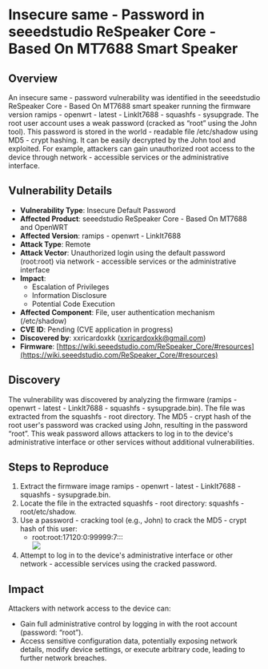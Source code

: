 # Insecure same - Password in seeedstudio ReSpeaker Core - Based On MT7688 Smart Speaker
## Overview
An insecure same - password vulnerability was identified in the seeedstudio ReSpeaker Core - Based On MT7688 smart speaker running the firmware version ramips - openwrt - latest - LinkIt7688 - squashfs - sysupgrade. The root user account uses a weak password (cracked as “root” using the John tool). This password is stored in the world - readable file /etc/shadow using MD5 - crypt hashing. It can be easily decrypted by the John tool and exploited. For example, attackers can gain unauthorized root access to the device through network - accessible services or the administrative interface.

## Vulnerability Details
+ **Vulnerability Type**: Insecure Default Password
+ **Affected Product**: seeedstudio ReSpeaker Core - Based On MT7688 and OpenWRT
+ **Affected Version**: ramips - openwrt - LinkIt7688
+ **Attack Type**: Remote
+ **Attack Vector**: Unauthorized login using the default password (root:root) via network - accessible services or the administrative interface
+ **Impact**:
    - Escalation of Privileges
    - Information Disclosure
    - Potential Code Execution
+ **Affected Component**: File, user authentication mechanism (/etc/shadow)
+ **CVE ID**: Pending (CVE application in progress)
+ **Discovered by**: xxricardoxkk (xxricardoxkk@gmail.com)
+ **Firmware**: [https://wiki.seeedstudio.com/ReSpeaker_Core/#resources](https://wiki.seeedstudio.com/ReSpeaker_Core/#resources)

## Discovery
The vulnerability was discovered by analyzing the firmware (ramips - openwrt - latest - LinkIt7688 - squashfs - sysupgrade.bin). The file was extracted from the squashfs - root directory. The MD5 - crypt hash of the root user's password was cracked using John, resulting in the password “root”. This weak password allows attackers to log in to the device's administrative interface or other services without additional vulnerabilities.

## Steps to Reproduce
1. Extract the firmware image ramips - openwrt - latest - LinkIt7688 - squashfs - sysupgrade.bin.
2. Locate the file in the extracted squashfs - root directory: squashfs - root/etc/shadow.
3. Use a password - cracking tool (e.g., John) to crack the MD5 - crypt hash of this user:
    - root:root:17120:0:99999:7:::\
![](https://github.com/XXRicardo/iot-cve/edit/main/seeedstudio/image/linkit7688_1.png)
4. Attempt to log in to the device's administrative interface or other network - accessible services using the cracked password.

## Impact
Attackers with network access to the device can:

+ Gain full administrative control by logging in with the root account (password: “root”).
+ Access sensitive configuration data, potentially exposing network details, modify device settings, or execute arbitrary code, leading to further network breaches.

